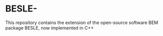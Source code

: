 # BESLE-
This repository contains the extension of the open-source software BEM package BESLE, now implemented in C++
